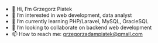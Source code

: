 - 👋 Hi, I’m Grzegorz Piatek
- 👀 I’m interested in web development, data analyst
- 🌱 I’m currently learning PHP/Laravel, MySQL, OracleSQL
- 💞️ I’m looking to collaborate on backend web development
- 📫 How to reach me: grzegorzadampiatek@gmail.com 
